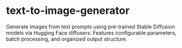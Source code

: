 # text-to-image-generator
Generate images from text prompts using pre-trained Stable Diffusion models via Hugging Face diffusers. Features configurable parameters, batch processing, and organized output structure.
